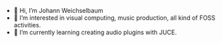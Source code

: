 - 👋 Hi, I’m Johann Weichselbaum
- 👀 I’m interested in visual computing, music production, all kind of FOSS activities.
- 🌱 I’m currently learning creating audio plugins with JUCE.

